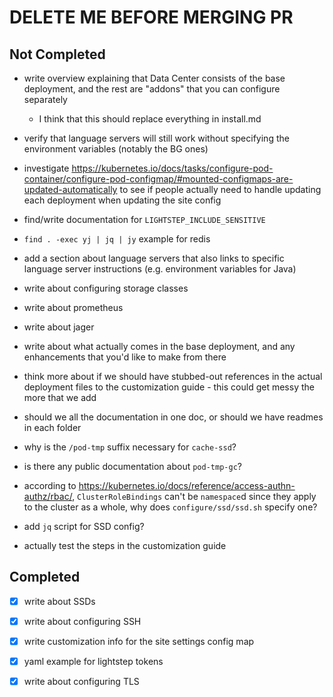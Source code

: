 # DELETE ME BEFORE MERGING PR

## Not Completed

- write overview explaining that Data Center consists of the base deployment, and the rest are "addons" that you can configure separately

  - I think that this should replace everything in install.md

- verify that language servers will still work without specifying the environment variables (notably the BG ones)

- investigate https://kubernetes.io/docs/tasks/configure-pod-container/configure-pod-configmap/#mounted-configmaps-are-updated-automatically to see if people actually need to handle updating each deployment when updating the site config

- find/write documentation for `LIGHTSTEP_INCLUDE_SENSITIVE`

- `find . -exec yj | jq | jy` example for redis

- add a section about language servers that also links to specific language server instructions (e.g. environment variables for Java)

- write about configuring storage classes

- write about prometheus

- write about jager

- write about what actually comes in the base deployment, and any enhancements that you'd like to make from there

- think more about if we should have stubbed-out references in the actual deployment files to the customization guide - this could get messy the more that we add

- should we all the documentation in one doc, or should we have readmes in each folder

- why is the `/pod-tmp` suffix necessary for `cache-ssd`?

- is there any public documentation about `pod-tmp-gc`?

- according to https://kubernetes.io/docs/reference/access-authn-authz/rbac/, `ClusterRoleBindings` can't be `namespace`d since
  they apply to the cluster as a whole, why does `configure/ssd/ssd.sh` specify one?

- add `jq` script for SSD config?

- actually test the steps in the customization guide

## Completed

- [x] write about SSDs

- [x] write about configuring SSH

- [x] write customization info for the site settings config map

- [x] yaml example for lightstep tokens

- [x] write about configuring TLS
